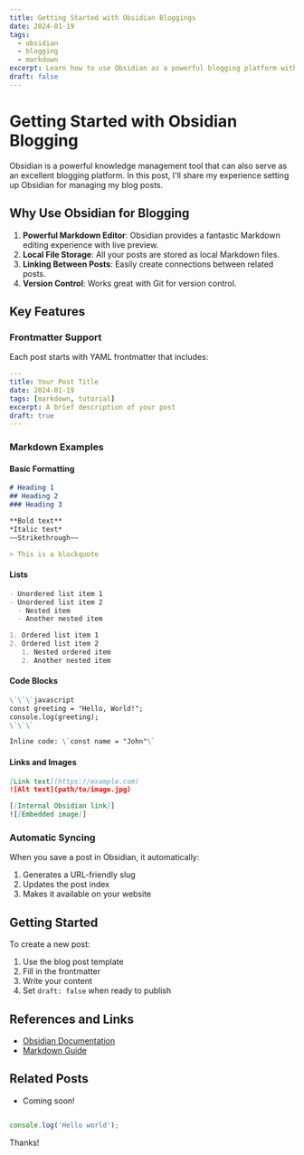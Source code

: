 ```yaml
---
title: Getting Started with Obsidian Bloggings
date: 2024-01-19
tags:
  - obsidian
  - blogging
  - markdown
excerpt: Learn how to use Obsidian as a powerful blogging platform with automatic syncing to your website.
draft: false
---
```


# Getting Started with Obsidian Blogging

Obsidian is a powerful knowledge management tool that can also serve as an excellent blogging platform. In this post, I'll share my experience setting up Obsidian for managing my blog posts.

## Why Use Obsidian for Blogging

1. **Powerful Markdown Editor**: Obsidian provides a fantastic Markdown editing experience with live preview.
2. **Local File Storage**: All your posts are stored as local Markdown files.
3. **Linking Between Posts**: Easily create connections between related posts.
4. **Version Control**: Works great with Git for version control.

## Key Features

### Frontmatter Support
Each post starts with YAML frontmatter that includes:
```yaml
---
title: Your Post Title
date: 2024-01-19
tags: [markdown, tutorial]
excerpt: A brief description of your post
draft: true
---
```

### Markdown Examples

#### Basic Formatting
```markdown
# Heading 1
## Heading 2
### Heading 3

**Bold text**
*Italic text*
~~Strikethrough~~

> This is a blockquote
```

#### Lists
```markdown
- Unordered list item 1
- Unordered list item 2
  - Nested item
  - Another nested item

1. Ordered list item 1
2. Ordered list item 2
   1. Nested ordered item
   2. Another nested item
```

#### Code Blocks
```markdown
\`\`\`javascript
const greeting = "Hello, World!";
console.log(greeting);
\`\`\`

Inline code: \`const name = "John"\`
```

#### Links and Images
```markdown
[Link text](https://example.com)
![Alt text](path/to/image.jpg)

[[Internal Obsidian link]]
![[Embedded image]]
```

### Automatic Syncing
When you save a post in Obsidian, it automatically:
1. Generates a URL-friendly slug
2. Updates the post index
3. Makes it available on your website

## Getting Started

To create a new post:
1. Use the blog post template
2. Fill in the frontmatter
3. Write your content
4. Set `draft: false` when ready to publish

## References and Links
- [Obsidian Documentation](https://help.obsidian.md)
- [Markdown Guide](https://www.markdownguide.org)

## Related Posts
- Coming soon! 


```js

console.log('Hello world');

```

Thanks!